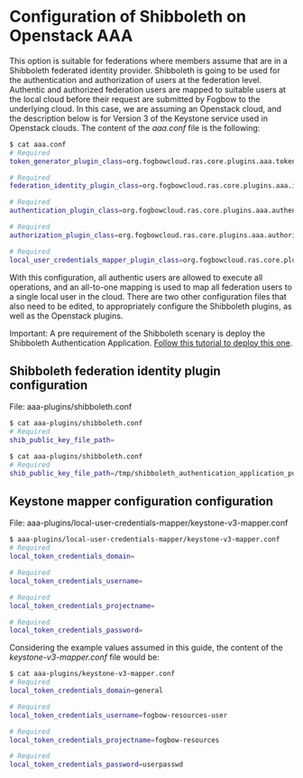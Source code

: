 # Configuration of Shibboleth on Openstack AAA

This option is suitable for federations where members assume that are in a Shibboleth federated
identity provider. Shibboleth is going to be used for the authentication and authorization of users
at the federation level. Authentic and authorized federation users are mapped to suitable users
at the local cloud before their request are submitted by Fogbow to the underlying cloud. In this
case, we are assuming an Openstack cloud, and the description below is for Version 3 of the
Keystone service used in Openstack clouds. The content of the *aaa.conf* file is the following:

```bash
$ cat aaa.conf
# Required
token_generator_plugin_class=org.fogbowcloud.ras.core.plugins.aaa.tokengenerator.shibboleth.ShibbolethTokenGenerator

# Required
federation_identity_plugin_class=org.fogbowcloud.ras.core.plugins.aaa.identity.shibboleth.ShibbolethIdentityPlugin

# Required
authentication_plugin_class=org.fogbowcloud.ras.core.plugins.aaa.authentication.shibboleth.ShibbolethAuthenticationPlugin

# Required
authorization_plugin_class=org.fogbowcloud.ras.core.plugins.aaa.authorization.DefaultAuthorizationPlugin

# Required
local_user_credentials_mapper_plugin_class=org.fogbowcloud.ras.core.plugins.aaa.mapper.all2one.OpenStackAllToOneMapper
```

With this configuration, all authentic users are allowed to execute all operations, and an all-to-one mapping
is used to map all federation users to a single local user in the cloud. There are two other configuration files
that also need to be edited, to appropriately configure the Shibboleth plugins, as well as the Openstack plugins.

Important: A pre requirement of the Shibboleth scenary is deploy the Shibboleth Authentication Application. 
[Follow this tutorial to deploy this one](https://github.com/fogbow/shibboleth-authentication-application-deploy/blob/master/documentation/1.0-install-shibboleth-auth-app-site.md).

## Shibboleth federation identity plugin configuration

File: aaa-plugins/shibboleth.conf
```bash
$ cat aaa-plugins/shibboleth.conf
# Required
shib_public_key_file_path=
```

```bash
$ cat aaa-plugins/shibboleth.conf
# Required
shib_public_key_file_path=/tmp/shibboleth_authentication_application_public.key
```

## Keystone mapper configuration configuration

File: aaa-plugins/local-user-credentials-mapper/keystone-v3-mapper.conf

```bash
$ aaa-plugins/local-user-credentials-mapper/keystone-v3-mapper.conf
# Required
local_token_credentials_domain=

# Required
local_token_credentials_username=

# Required
local_token_credentials_projectname=

# Required
local_token_credentials_password=
```

Considering the example values assumed in this guide, the content of the *keystone-v3-mapper.conf* file would be:

```bash
$ cat aaa-plugins/keystone-v3-mapper.conf
# Required
local_token_credentials_domain=general

# Required
local_token_credentials_username=fogbow-resources-user

# Required
local_token_credentials_projectname=fogbow-resources

# Required
local_token_credentials_password=userpasswd
```